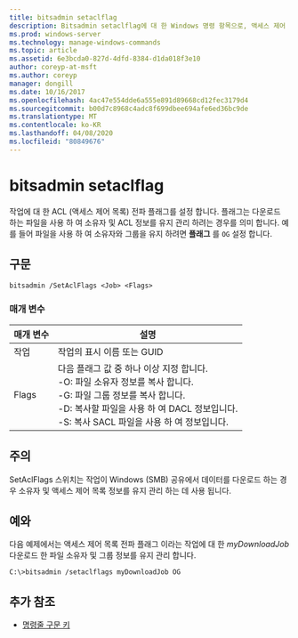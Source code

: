 ```yaml
---
title: bitsadmin setaclflag
description: Bitsadmin setaclflag에 대 한 Windows 명령 항목으로, 액세스 제어 목록 전파 플래그를 설정 합니다.
ms.prod: windows-server
ms.technology: manage-windows-commands
ms.topic: article
ms.assetid: 6e3bcda0-827d-4dfd-8384-d1da018f3e10
author: coreyp-at-msft
ms.author: coreyp
manager: dongill
ms.date: 10/16/2017
ms.openlocfilehash: 4ac47e554dde6a555e891d89668cd12fec3179d4
ms.sourcegitcommit: b00d7c8968c4adc8f699dbee694afe6ed36bc9de
ms.translationtype: MT
ms.contentlocale: ko-KR
ms.lasthandoff: 04/08/2020
ms.locfileid: "80849676"
---
```

# <a name="bitsadmin-setaclflag"></a>bitsadmin setaclflag

작업에 대 한 ACL (액세스 제어 목록) 전파 플래그를 설정 합니다. 플래그는 다운로드 하는 파일을 사용 하 여 소유자 및 ACL 정보를 유지 관리 하려는 경우를 의미 합니다. 예를 들어 파일을 사용 하 여 소유자와 그룹을 유지 하려면 **플래그** 를 `OG` 설정 합니다.

## <a name="syntax"></a>구문

```
bitsadmin /SetAclFlags <Job> <Flags>
```

### <a name="parameters"></a>매개 변수

|매개 변수|설명|
|---------|-----------|
|작업|작업의 표시 이름 또는 GUID|
|Flags|다음 플래그 값 중 하나 이상 지정 합니다.</br>-O: 파일 소유자 정보를 복사 합니다.</br>-G: 파일 그룹 정보를 복사 합니다.</br>-D: 복사할 파일을 사용 하 여 DACL 정보입니다.</br>-S: 복사 SACL 파일을 사용 하 여 정보입니다.|

## <a name="remarks"></a>주의

SetAclFlags 스위치는 작업이 Windows (SMB) 공유에서 데이터를 다운로드 하는 경우 소유자 및 액세스 제어 목록 정보를 유지 관리 하는 데 사용 됩니다.

## <a name="examples"></a><a name=BKMK_examples></a>예와

다음 예제에서는 액세스 제어 목록 전파 플래그 이라는 작업에 대 한 *myDownloadJob* 다운로드 한 파일 소유자 및 그룹 정보를 유지 관리 합니다.
```
C:\>bitsadmin /setaclflags myDownloadJob OG
```

## <a name="additional-references"></a>추가 참조

- [명령줄 구문 키](command-line-syntax-key.md)